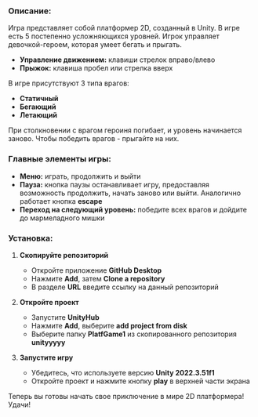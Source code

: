 ### Описание:
Игра представляет собой платформер 2D, созданный в Unity. В игре есть 5 постепенно усложняющихся  уровней. Игрок управляет девочкой-героем, которая умеет бегать и прыгать. 

- **Управление движением:** клавиши стрелок вправо/влево
- **Прыжок:** клавиша пробел или стрелка вверх

В игре присутствуют 3 типа врагов:
- **Статичный**
- **Бегающий**
- **Летающий**

При столкновении с врагом героиня погибает, и уровень начинается заново. Чтобы победить врагов - прыгайте на них.

### Главные элементы игры:
- **Меню:** играть, продолжить и выйти
- **Пауза:** кнопка паузы останавливает игру, предоставляя возможность продолжить, начать заново или выйти. Аналогично работает кнопка **escape**
- **Переход на следующий уровень:** победите всех врагов и дойдите до мармеладного мишки

### Установка:
1. **Скопируйте репозиторий**
   - Откройте приложение **GitHub Desktop**
   - Нажмите **Add**, затем **Clone a repository**
   - В разделе **URL** введите ссылку на данный репозиторий

2. **Откройте проект**
   - Запустите **UnityHub**
   - Нажмите **Add**, выберите **add project from disk**
   - Выберите папку **PlatfGame1** из скопированного репозитория **unityyyyy**

3. **Запустите игру**
   - Убедитесь, что используете версию **Unity 2022.3.51f1**
   - Откройте проект и нажмите кнопку **play** в верхней части экрана
 
Теперь вы готовы начать свое приключение в мире 2D платформера! Удачи!
